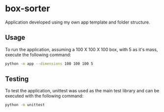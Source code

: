 # box-sorter
Application developed using my own app template and folder structure.

## Usage
To run the application, assuming a 100 X 100 X 100 box, with 5 as it's mass, execute the following command:
```sh
python -m app --dimensions 100 100 100 5
```

## Testing
To test the application, unittest was used as the main test library and can be executed with the following command:

```sh
python -m unittest
```